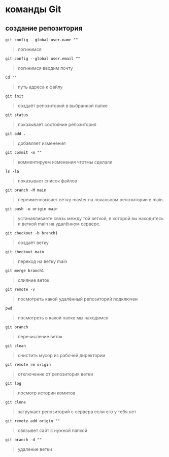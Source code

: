 # команды Git
## создание репозитория
```
git config --global user.name ""
```
>логинимся
```
git config --global user.email ""
```
>логинимся вводим почту
```
Cd ''
```
>путь  адреса к файлу 
```
git init
```
>создаёт репозиторий в выбранной папке
```
git status
```
>показывает состояние репозитория
```
git add .
```
>добавляет изменения
``` 
git commit -m ""
```
>комментируем изменения чтотмы сделали 
```
ls -la
```
>показывает список файлов
```
git branch -M main
```
>переименовывает ветку master на локальном репозитории в main.
```
git push -u origin main
```
>устанавливаете связь между той веткой, в которой вы находитесь и веткой main на удалённом сервере.
```
git checkout -b branch1
```
>создаёт ветку
```
git checkout main
```
>переход на ветку main
```
git merge branch1
```
>слияние веток
```
git remote -v
```
>посмотреть какой удалённый репозиторий подключен
```
pwd
```
>посмотреть в какой папке мы находимся
```
git branch
```
>перечисление веток
```
git clean
```
>очистить мусор из рабочей директории
```
git remote rm origin  
```
>отключение от репозитория ветки
```
git log 
```
>посмотр истории комитов
```
git clone 
```
>загружает репозиторий с сервера если его у тебя нет
```
git remote add origin ""
```
>связывет сайт с нужной папкой
```
git branch -d ""
```
>удаление ветки
